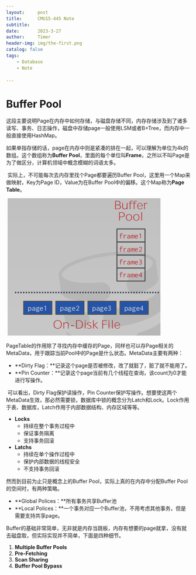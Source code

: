 ```yaml
---
layout:     post
title:      CMU15-445 Note
subtitle:   
date:       2023-3-27
author:     Timer
header-img: img/the-first.png
catalog: false
tags:
    - Database
    - Note

---
```


# Buffer Pool

​	这段主要说明Page在内存中如何存储，与磁盘存储不同，内存存储涉及到了诸多读写、事务、日志操作，磁盘中存储page一般使用LSM或者B+Tree，而内存中一般直接使用HashMap。

​	如果单指存储的话，page在内存中则是紧凑的排在一起，可以理解为单位为4k的数组。这个数组称为**Buffer Pool**，里面的每个单位叫**Frame**，之所以不叫Page是为了做区分，计算机领域中概念模糊的词语太多。

​	实际上，不可能每次去内存里找个Page都要遍历Buffer Pool，这里用一个Map来做映射，Key为Page ID，Value为在Buffer Pool中的偏移。这个Map称为**Page Table**。

​	![image-20230330213043770](https://raw.githubusercontent.com/TimerIzaya/TimerBlogPic/master/image-20230330213043770.png)

​	PageTable的作用除了寻找内存中缓存的Page，同样也可以存Page相关的MetaData，用于跟踪当前Pool中的Page是什么状态。MetaData主要有两种：

- **Dirty Flag：**记录这个page是否被修改，改了就脏了，脏了就不能用了。
- **Pin Counter：**记录这个page当前有几个线程在查询，该count为0才能进行写操作。

​	可以看出，Dirty Flag保护读操作，Pin Counter保护写操作。想要使这两个MetaData生效，那必然需要锁，数据库中锁的概念分为Latch和Lock。Lock作用于表、数据库，Latch作用于内部数据结构、内存区域等等。

- **Locks**
  - 持续在整个事务过程中
  - 保证事务隔离
  - 支持事务回滚
- **Latchs**
  - 持续在单个操作过程中
  - 保护内部数据的线程安全
  - 不支持事务回滚

然而到目前为止只是概念上的Buffer Pool，实际上真的在内存中分配Buffer Pool的空间时，有两种策略。

- **Global Polices：**所有事务共享Buffer池
- **Local Polices：**一个事务对应一个Buffer池，不用考虑其他事务，但是需要支持共享page。

Buffer的基础非常简单，无非就是内存当跳板，内存有想要的page就拿，没有就去磁盘取，但实际实现并不简单，下面是四种细节。

1. **Multiple Buffer Pools**
2. **Pre-Fetching**
3. **Scan Sharing**
4. **Buffer Pool Bypass**















































































